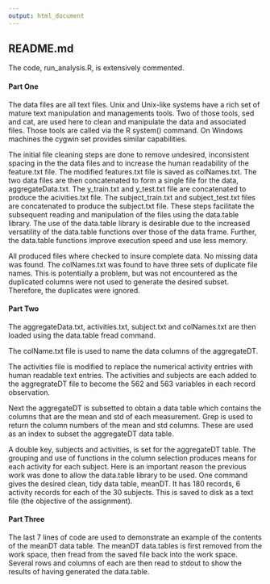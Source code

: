 ```yaml
---
output: html_document
---
```

## README.md

The code, run_analysis.R, is extensively commented.  


#### Part One
The data files are all text files.  Unix and Unix-like systems have a rich set of mature text manipulation and managements tools. Two of those tools, sed and cat, are used here to clean and manipulate the data and associated files.  Those tools are called via the R system() command. On Windows machines the cygwin set provides similar capabilities.  

The initial file cleaning steps are done to remove undesired, inconsistent spacing in the the data files and to increase the human readability of the feature.txt file. The modified features.txt file is saved as colNames.txt. The two data files are then concatenated to form a single file for the data, aggregateData.txt. The y_train.txt and y_test.txt file are concatenated to produce the acivities.txt file. The subject_train.txt and subject_test.txt files are concatenated to produce the subject.txt file. These steps facilitate the subsequent reading and manipulation of the files using the data.table library. The use of the data.table library is desirable due to the increased versatility of the data.table functions over those of the data frame. Further, the data.table functions improve execution speed and use less memory.

All produced files where checked to insure complete data.  No missing data was found. The colNames.txt was found to have three sets of duplicate file names. This is potentially a problem, but was not encountered as the duplicated columns were not used to generate the desired subset. Therefore, the duplicates were ignored.

#### Part Two

The aggregateData.txt, activities.txt, subject.txt and colNames.txt are then loaded using the data.table fread command.

The colName.txt file is used to name the data columns of the aggregateDT.

The activities file is modified to replace the numerical activity entries with human readable text entries. The activities and subjects are each added to the aggregrateDT file to become the 562 and 563 variables in each record observation.

Next the aggregateDT is subsetted to obtain a data table which contains the columns that are the mean and std of each measurement. Grep is used to return the column numbers of the mean and std columns.  These are used as an index to subset the aggregateDT data table.

A double key, subjects and activities, is set for the aggregateDT table. The grouping and use of functions in the column selection produces means for each activity for each subject. Here is an important reason the previous work was done to allow the data.table library to be used.  One command gives the desired clean, tidy data table, meanDT. It has 180 records, 6 activity records for each of the 30 subjects.  This is saved to disk as a text file (the objective of the assignment).

#### Part Three

The last 7 lines of code are used to demonstrate an example of the contents of the meanDT data table. The meanDT data.tables is first removed from the work space, then fread from the saved file back into the work space. Several rows and columns of each are then read to stdout to show the results of having generated the data.table.




